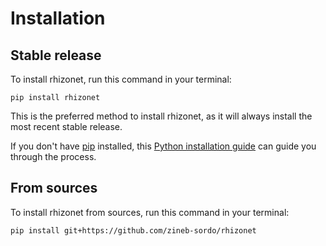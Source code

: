 # Installation

## Stable release

To install rhizonet, run this command in your terminal:

```
pip install rhizonet
```

This is the preferred method to install rhizonet, as it will always install the most recent stable release.

If you don't have [pip](https://pip.pypa.io) installed, this [Python installation guide](http://docs.python-guide.org/en/latest/starting/installation/) can guide you through the process.

## From sources

To install rhizonet from sources, run this command in your terminal:

```
pip install git+https://github.com/zineb-sordo/rhizonet
```
